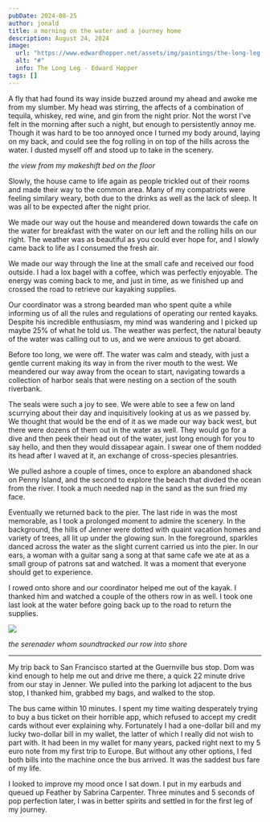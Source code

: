 ```yaml
---
pubDate: 2024-08-25
author: jonald
title: a morning on the water and a journey home
description: August 24, 2024
image:
  url: "https://www.edwardhopper.net/assets/img/paintings/the-long-leg.jpg"
  alt: "#"
  info: The Long Leg - Edward Hopper
tags: []
---
```


A fly that had found its way inside buzzed around my ahead and awoke me from my slumber. My head was stirring, the affects of a combination of tequila, whiskey, red wine, and gin from the night prior. Not the worst I've felt in the morning after such a night, but enough to persistently annoy me. Though it was hard to be too annoyed once I turned my body around, laying on my back, and could see the fog rolling in on top of the hills across the water. I dusted myself off and stood up to take in the scenery.

<img src="https://lh3.googleusercontent.com/pw/AP1GczOZmHt_vZoR4ZxGLRDvfnP7vNGrdYEDsgs6ryMUh-V7NWqVS_hR91E2f6gJQ8xM_nVH9kazy0QXfbqhO5RHmOcm6U_JhC2UiYWNBhibDCobCLrmq9SnydmVEfr6BSO_wiG5Iv-FK7Zv41lPh5bVWqMRhg=w1402-h1868-s-no-gm?authuser=0" title="" alt="" data-align="center">*the view from my makeshift bed on the floor*

Slowly, the house came to life again as people trickled out of their rooms and made their way to the common area. Many of my compatriots were feeling similary weary, both due to the drinks as well as the lack of sleep. It was all to be expected after the night prior.

We made our way out the house and meandered down towards the cafe on the water for breakfast with the water on our left and the rolling hills on our right. The weather was as beautiful as you could ever hope for, and I slowly came back to life as I consumed the fresh air.

We made our way through the line at the small cafe and received our food outside. I had a lox bagel with a coffee, which was perfectly enjoyable. The energy was coming back to me, and just in time, as we finished up and crossed the road to retrieve our kayaking supplies.

Our coordinator was a strong bearded man who spent quite a while informing us of all the rules and regulations of operating our rented kayaks. Despite his incredible enthusiasm, my mind was wandering and I picked up maybe 25% of what he told us. The weather was perfect, the natural beauty of the water was calling out to us, and we were anxious to get aboard.

Before too long, we were off. The water was calm and steady, with just a gentle current making its way in from the river mouth to the west. We meandered our way away from the ocean to start, navigating towards a collection of harbor seals that were nesting on a section of the south riverbank.

The seals were such a joy to see. We were able to see a few on land scurrying about their day and inquisitively looking at us as we passed by. We thought that would be the end of it as we made our way back west, but there were dozens of them out in the water as well. They would go for a dive and then peek their head out of the water, just long enough for you to say hello, and then they would dissapear again. I swear one of them nodded its head after I waved at it, an exchange of cross-species plesantries. 

We pulled ashore a couple of times, once to explore an abandoned shack on Penny Island, and the second to explore the beach that divded the ocean from the river. I took a much needed nap in the sand as the sun fried my face.

Eventually we returned back to the pier. The last ride in was the most memorable, as I took a prolonged moment to admire the scenery. In the background, the hills of Jenner were dotted with quaint vacation homes and variety of trees, all lit up under the glowing sun. In the foreground, sparkles danced across the water as the slight current carried us into the pier. In our ears, a woman with a guitar sang a song at that same cafe we ate at as a small group of patrons sat and watched. It was a moment that everyone should get to experience.

I rowed onto shore and our coordinator helped me out of the kayak. I thanked him and watched a couple of the others row in as well. I took one last look at the water before going back up to the road to return the supplies.

![](https://lh3.googleusercontent.com/pw/AP1GczNOzgA84Rlsv29ppK5RfadqXL58EBn0WOxRNtxb5CAUB5uxZRfQ77lWyIBY2BZuqZ8vVnwv_x0ux6fRqgbKFSZ1l0B3akkD24qqLEWNtJzJ_xPKovMa0Gw8K0pesZtX0qf_uWsJUNR0AHrirmum5iX_NQ=w1402-h1868-s-no-gm)

*the serenader whom soundtracked our row into shore*

---

My trip back to San Francisco started at the Guernville bus stop. Dom was kind enough to help me out and drive me there, a quick 22 minute drive from our stay in Jenner. We pulled into the parking lot adjacent to the bus stop, I thanked him, grabbed my bags, and walked to the stop.

The bus came within 10 minutes. I spent my time waiting desperately trying to buy a bus ticket on their horrible app, which refused to accept my credit cards without ever explaining why. Fortunately I had a one-dollar bill and my lucky two-dollar bill in my wallet, the latter of which I really did not wish to part with. It had been in my wallet for many years, packed right next to my 5 euro note from my first trip to Europe. But without any other options, I fed both bills into the machine once the bus arrived. It was the saddest bus fare of my life.

I looked to improve my mood once I sat down. I put in my earbuds and queued up Feather by Sabrina Carpenter. Three minutes and 5 seconds of pop perfection later, I was in better spirits and settled in for the first leg of my journey.
